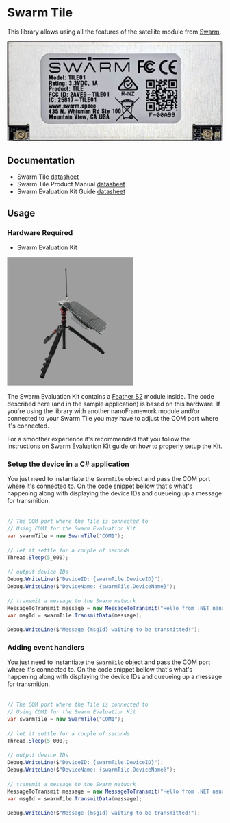 # Swarm Tile

This library allows using all the features of the satellite module from [Swarm](https://swarm.space/).

![Swarm Tile modem](./tile-trans.-600x278.jpg)

## Documentation

- Swarm Tile [datasheet](https://swarm.space/wp-content/uploads/2020/10/Swarm-Tile-Spec-Sheet.pdf)
- Swarm Tile Product Manual [datasheet](https://swarm.space/wp-content/uploads/2021/11/Swarm-Tile-Product-Manual.pdf)
- Swarm Evaluation Kit Guide [datasheet](https://swarm.space/wp-content/uploads/2021/09/Swarm-Eval-Kit-Quickstart-Guide.pdf)

## Usage

### Hardware Required

- Swarm Evaluation Kit

![Swarm Eval Kit](./swarm-eval-kit-01.png)

The Swarm Evaluation Kit contains a [Feather S2](https://feathers2.io/) module inside. The code described here (and in the sample application) is based on this hardware. If you're using the library with another nanoFramework module and/or connected to your Swarm Tile you may have to adjust the COM port where it's connected.

For a smoother experience it's recommended that you follow the instructions on Swarm Evaluation Kit guide on how to properly setup the Kit.

### Setup the device in a C# application

You just need to instantiate the `SwarmTile` object and pass the COM port where it's connected to.
On the code snippet bellow that's what's happening along with displaying the device IDs and queueing up a message for transmition.

```csharp

// The COM port where the Tile is connected to
// Using COM1 for the Swarm Evaluation Kit
var swarmTile = new SwarmTile("COM1");

// let it settle for a couple of seconds
Thread.Sleep(5_000);

// output device IDs
Debug.WriteLine($"DeviceID: {swarmTile.DeviceID}");
Debug.WriteLine($"DeviceName: {swarmTile.DeviceName}");

// transmit a message to the Swarm network
MessageToTransmit message = new MessageToTransmit("Hello from .NET nanoFramework!");
var msgId = swarmTile.TransmitData(message);

Debug.WriteLine($"Message {msgId} waiting to be transmitted!");

```

### Adding event handlers

You just need to instantiate the `SwarmTile` object and pass the COM port where it's connected to.
On the code snippet bellow that's what's happening along with displaying the device IDs and queueing up a message for transmition.

```csharp

// The COM port where the Tile is connected to
// Using COM1 for the Swarm Evaluation Kit
var swarmTile = new SwarmTile("COM1");

// let it settle for a couple of seconds
Thread.Sleep(5_000);

// output device IDs
Debug.WriteLine($"DeviceID: {swarmTile.DeviceID}");
Debug.WriteLine($"DeviceName: {swarmTile.DeviceName}");

// transmit a message to the Swarm network
MessageToTransmit message = new MessageToTransmit("Hello from .NET nanoFramework!");
var msgId = swarmTile.TransmitData(message);

Debug.WriteLine($"Message {msgId} waiting to be transmitted!");

```

